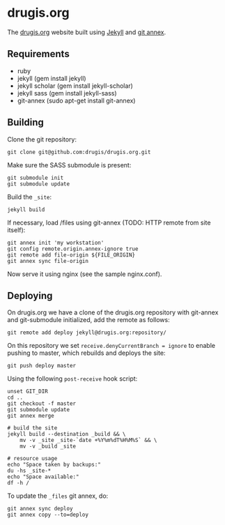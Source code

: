 drugis.org
==========

The [drugis.org](https://drugis.org/) website built using
[Jekyll](http://jekyllrb.com/) and
[git annex](https://git-annex.branchable.com/).

Requirements
------------

 - ruby
 - jekyll (gem install jekyll)
 - jekyll scholar (gem install jekyll-scholar)
 - jekyll sass (gem install jekyll-sass)
 - git-annex (sudo apt-get install git-annex)

Building
--------

Clone the git repository:

    git clone git@github.com:drugis/drugis.org.git

Make sure the SASS submodule is present:

    git submodule init
    git submodule update

Build the `_site`:

    jekyll build

If necessary, load /files using git-annex (TODO: HTTP remote from site itself):

    git annex init 'my workstation'
    git config remote.origin.annex-ignore true
    git remote add file-origin ${FILE_ORIGIN}
    git annex sync file-origin

Now serve it using nginx (see the sample nginx.conf).

Deploying
---------

On drugis.org we have a clone of the drugis.org repository with git-annex and
git-submodule initialized, add the remote as follows:

    git remote add deploy jekyll@drugis.org:repository/

On this repository we set `receive.denyCurrentBranch = ignore` to enable
pushing to master, which rebuilds and deploys the site:

    git push deploy master

Using the following `post-receive` hook script:

    unset GIT_DIR
    cd ..   
    git checkout -f master
    git submodule update
    git annex merge
 
    # build the site
    jekyll build --destination _build && \
        mv -v _site _site-`date +%Y%m%dT%H%M%S` && \
        mv -v _build _site
 
    # resource usage
    echo "Space taken by backups:"
    du -hs _site-*
    echo "Space available:"
    df -h /

To update the `_files` git annex, do:

    git annex sync deploy
    git annex copy --to=deploy
